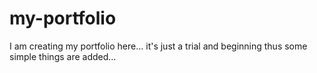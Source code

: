# my-portfolio
I am creating my portfolio here... it's just a trial and beginning thus some simple things are added...
